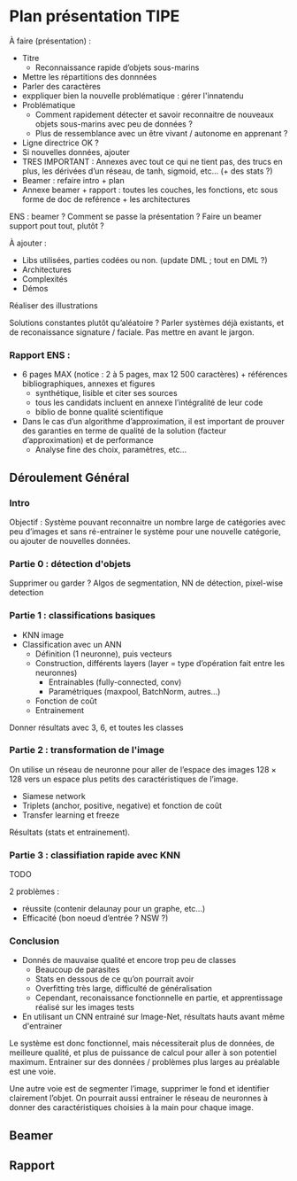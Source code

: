 # Plan présentation TIPE

À faire (présentation) :

-   Titre
    -   Reconnaissance rapide d’objets sous-marins
-   Mettre les répartitions des donnnées
-   Parler des caractères
-   exppliquer bien la nouvelle problématique : gérer l'innatendu
-   Problématique
    -   Comment rapidement détecter et savoir reconnaitre de nouveaux objets sous-marins avec peu de données ?
    -   Plus de ressemblance avec un être vivant  / autonome en apprenant ?
-   Ligne directrice OK ?
-   Si nouvelles données, ajouter
-   TRES IMPORTANT : Annexes avec tout ce qui ne tient pas, des trucs en plus, les dérivées d’un réseau, de tanh, sigmoid, etc… (+ des stats ?)
-   Beamer : refaire intro + plan
-   Annexe beamer + rapport : toutes les couches, les fonctions, etc sous forme de doc de reférence + les architectures

ENS : beamer ? Comment se passe la présentation ? Faire un beamer support pout tout, plutôt ?

À ajouter :

-   Libs utilisées, parties codées ou non. (update DML ; tout en DML ?)
-   Architectures
-   Complexités
-   Démos

Réaliser des illustrations

Solutions constantes plutôt qu’aléatoire ? Parler systèmes déjà existants, et de reconaissance signature / faciale. Pas mettre en avant le jargon.

### Rapport ENS :

-   6 pages MAX (notice : 2 à 5 pages, max 12 500 caractères) + références bibliographiques, annexes et figures
    -   synthétique, lisible et citer ses sources
    -   tous les candidats incluent en annexe l’intégralité de leur code
    -   biblio de bonne qualité scientifique
-   Dans le cas d’un algorithme d’approximation, il est important de prouver des garanties en terme de qualité de la solution (facteur d’approximation) et de performance
    -   Analyse fine des choix, paramètres, etc...

## Déroulement Général

### Intro

Objectif : Système pouvant reconnaitre un nombre large de catégories avec peu d’images et sans ré-entrainer le système pour une nouvelle catégorie, ou ajouter de nouvelles données.

### Partie 0 : détection d'objets

Supprimer ou garder ? Algos de segmentation, NN de détection, pixel-wise detection

### Partie 1 : classifications basiques

-   KNN image
-   Classification avec un ANN
    -   Définition (1 neuronne), puis vecteurs
    -   Construction, différents layers (layer = type d’opération fait entre les neuronnes)
        -   Entrainables (fully-connected, conv)
        -   Paramétriques (maxpool, BatchNorm, autres...)
    -   Fonction de coût
    -   Entrainement

Donner résultats avec 3, 6, et toutes les classes

### Partie 2 : transformation de l'image

On utilise un réseau de neuronne pour aller de l’espace des images $128\times 128$ vers un espace plus petits des caractéristiques de l’image.

-   Siamese network
-   Triplets (anchor, positive, negative) et fonction de coût
-   Transfer learning et freeze

Résultats (stats et entrainement).

### Partie 3 : classifiation rapide avec KNN

TODO

2 problèmes :

-   réussite (contenir delaunay pour un graphe, etc...)
-   Efficacité (bon noeud d’entrée ? NSW ?)

### Conclusion

-   Donnés de mauvaise qualité et encore trop peu de classes
    -   Beaucoup de parasites
    -   Stats en dessous de ce qu’on pourrait avoir
    -   Overfitting très large, difficulté de généralisation
    -   Cependant, reconaissance fonctionnelle en partie, et apprentissage réalisé sur les images tests
-   En utilisant un CNN entrainé sur Image-Net, résultats hauts avant même d'entrainer

Le système est donc fonctionnel, mais nécessiterait plus de données, de meilleure qualité, et plus de puissance de calcul pour aller à son potentiel maximum. Entrainer sur des données / problèmes plus larges au préalable est une voie.

Une autre voie est de segmenter l’image, supprimer le fond et identifier clairement l’objet. On pourrait aussi entrainer le réseau de neuronnes à donner des caractéristiques choisies à la main pour chaque image.



## Beamer



## Rapport	